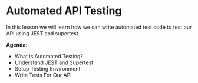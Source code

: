 # Automated API Testing

In this lesson we will learn how we can write automated test code to test our API using JEST and supertest.

**Agenda:**

-   What is Automated Testing?
-   Understand JEST and Supertest
-   Setup Testing Environment
-   Write Tests For Our API

